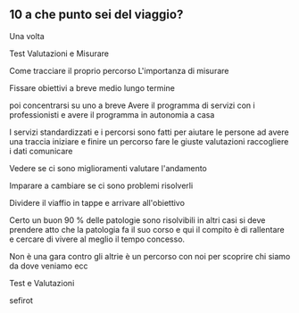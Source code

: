 ## 10 a che punto sei del viaggio? 

Una volta 

Test Valutazioni e Misurare

Come tracciare il proprio percorso 
L'importanza di misurare 

Fissare obiettivi a breve medio lungo termine

poi concentrarsi su uno a breve
Avere il programma di servizi con i professionisti
e avere il programma in autonomia a casa
 
I servizi standardizzati e i percorsi sono fatti per aiutare le persone ad avere una traccia iniziare e finire un percorso fare le giuste valutazioni raccogliere i dati comunicare 

Vedere se ci sono miglioramenti valutare l'andamento

Imparare a cambiare se ci sono problemi risolverli 

Dividere il viaffio in tappe  e arrivare all'obiettivo

Certo un buon 90 % delle patologie sono risolvibili
in altri casi si deve prendere atto che la patologia fa il suo corso e qui il compito è di rallentare e cercare di vivere al meglio il tempo concesso.

Non è una gara contro gli altrie è un percorso con noi per scoprire chi siamo da dove veniamo ecc

Test e Valutazioni



sefirot
<!--stackedit_data:
eyJoaXN0b3J5IjpbLTIxMjI3ODA3NzEsMTY0MjgzMDkyNCwxMD
E1ODA1NjQwXX0=
-->